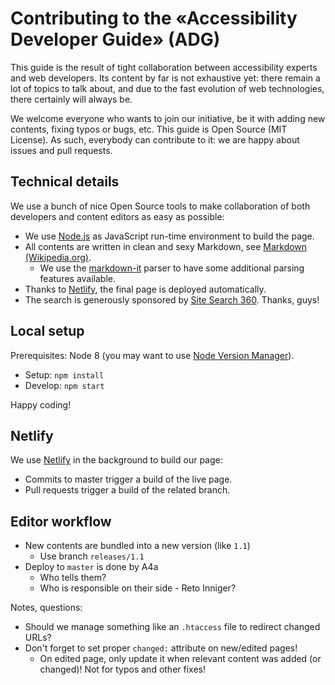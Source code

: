 # Contributing to the «Accessibility Developer Guide» (ADG)

This guide is the result of tight collaboration between accessibility experts and web developers. Its content by far is not exhaustive yet: there remain a lot of topics to talk about, and due to the fast evolution of web technologies, there certainly will always be.

We welcome everyone who wants to join our initiative, be it with adding new contents, fixing typos or bugs, etc. This guide is Open Source (MIT License). As such, everybody can contribute to it: we are happy about issues and pull requests.

## Technical details

We use a bunch of nice Open Source tools to make collaboration of both developers and content editors as easy as possible:

- We use [Node.js](https://github.com/nodejs/node) as JavaScript run-time environment to build the page.
- All contents are written in clean and sexy Markdown, see [Markdown (Wikipedia.org)](https://en.wikipedia.org/wiki/Markdown).
    - We use the [markdown-it](https://github.com/markdown-it/markdown-it) parser to have some additional parsing features available.
- Thanks to [Netlify](https://www.netlify.com/), the final page is deployed automatically.
- The search is generously sponsored by [Site Search 360](https://sitesearch360.com/). Thanks, guys!

## Local setup

Prerequisites: Node 8 (you may want to use [Node Version Manager](https://github.com/creationix/nvm)).

- Setup: `npm install`
- Develop: `npm start`

Happy coding!

## Netlify

We use [Netlify](https://www.netlify.com/) in the background to build our page:

- Commits to master trigger a build of the live page.
- Pull requests trigger a build of the related branch.

## Editor workflow

- New contents are bundled into a new version (like `1.1`)
    - Use branch `releases/1.1`
- Deploy to `master` is done by A4a
    - Who tells them?
    - Who is responsible on their side - Reto Inniger?

Notes, questions:

- Should we manage something like an `.htaccess` file to redirect changed URLs?
- Don't forget to set proper `changed:` attribute on new/edited pages!
    - On edited page, only update it when relevant content was added (or changed)! Not for typos and other fixes!
